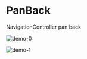 PanBack
=======

NavigationController pan back


![demo-0](./Images/demo.png)


![demo-1](./Images/demo2.png)

